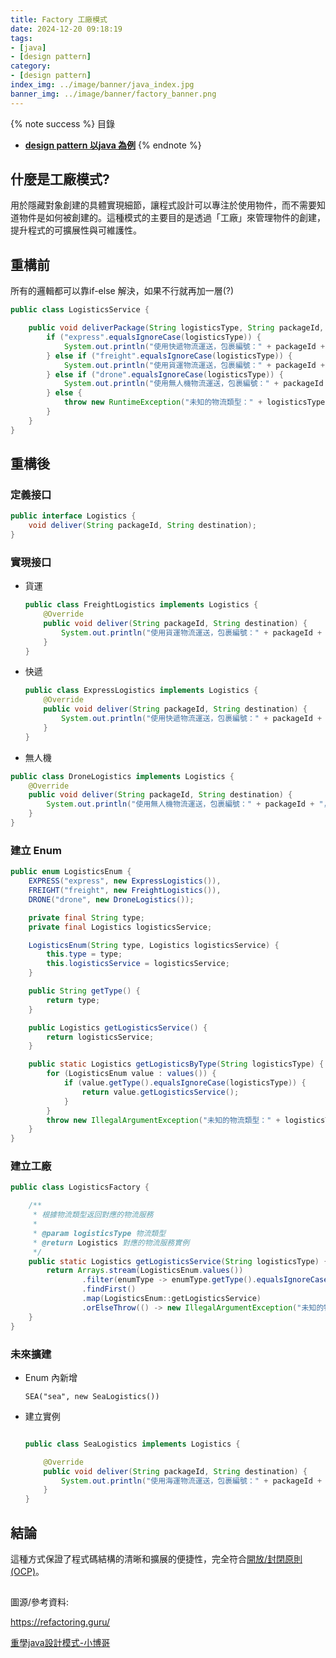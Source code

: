 ```yaml
---
title: Factory 工廠模式
date: 2024-12-20 09:18:19
tags:
- [java]
- [design pattern]
category:
- [design pattern]
index_img: ../image/banner/java_index.jpg
banner_img: ../image/banner/factory_banner.png
---
```

{% note success %}
目錄
- **[design pattern 以java 為例](../../../../2024/03/30/design-pattern#創建型模式（Creational-Patterns）)**
{% endnote %}

## 什麼是工廠模式?
用於隱藏對象創建的具體實現細節，讓程式設計可以專注於使用物件，而不需要知道物件是如何被創建的。這種模式的主要目的是透過「工廠」來管理物件的創建，提升程式的可擴展性與可維護性。

## 重構前
所有的邏輯都可以靠if-else 解決，如果不行就再加一層(?)

```java
public class LogisticsService {

    public void deliverPackage(String logisticsType, String packageId, String destination) {
        if ("express".equalsIgnoreCase(logisticsType)) {
            System.out.println("使用快遞物流運送，包裹編號：" + packageId + "，目的地：" + destination);
        } else if ("freight".equalsIgnoreCase(logisticsType)) {
            System.out.println("使用貨運物流運送，包裹編號：" + packageId + "，目的地：" + destination);
        } else if ("drone".equalsIgnoreCase(logisticsType)) {
            System.out.println("使用無人機物流運送，包裹編號：" + packageId + "，目的地：" + destination);
        } else {
            throw new RuntimeException("未知的物流類型：" + logisticsType);
        }
    }
}

```
## 重構後

### 定義接口

```java
public interface Logistics {
    void deliver(String packageId, String destination);
}
```

### 實現接口

- 貨運
    ```java
    public class FreightLogistics implements Logistics {
        @Override
        public void deliver(String packageId, String destination) {
            System.out.println("使用貨運物流運送，包裹編號：" + packageId + "，目的地：" + destination);
        }
    }
    ```
- 快遞
    ```java
    public class ExpressLogistics implements Logistics {
        @Override
        public void deliver(String packageId, String destination) {
            System.out.println("使用快遞物流運送，包裹編號：" + packageId + "，目的地：" + destination);
        }
    }
    
    ```
- 無人機
```java
public class DroneLogistics implements Logistics {
    @Override
    public void deliver(String packageId, String destination) {
        System.out.println("使用無人機物流運送，包裹編號：" + packageId + "，目的地：" + destination);
    }
}
```
### 建立 Enum

```java
public enum LogisticsEnum {
    EXPRESS("express", new ExpressLogistics()),
    FREIGHT("freight", new FreightLogistics()),
    DRONE("drone", new DroneLogistics());

    private final String type;
    private final Logistics logisticsService;

    LogisticsEnum(String type, Logistics logisticsService) {
        this.type = type;
        this.logisticsService = logisticsService;
    }

    public String getType() {
        return type;
    }

    public Logistics getLogisticsService() {
        return logisticsService;
    }

    public static Logistics getLogisticsByType(String logisticsType) {
        for (LogisticsEnum value : values()) {
            if (value.getType().equalsIgnoreCase(logisticsType)) {
                return value.getLogisticsService();
            }
        }
        throw new IllegalArgumentException("未知的物流類型：" + logisticsType);
    }
}
```

### 建立工廠
```java
public class LogisticsFactory {

    /**
     * 根據物流類型返回對應的物流服務
     *
     * @param logisticsType 物流類型
     * @return Logistics 對應的物流服務實例
     */
    public static Logistics getLogisticsService(String logisticsType) {
        return Arrays.stream(LogisticsEnum.values())
                .filter(enumType -> enumType.getType().equalsIgnoreCase(logisticsType))
                .findFirst()
                .map(LogisticsEnum::getLogisticsService)
                .orElseThrow(() -> new IllegalArgumentException("未知的物流類型：" + logisticsType));
    }
}
```

### 未來擴建

- Enum 內新增
    ```text
    SEA("sea", new SeaLogistics())
    ```
- 建立實例
    ```java
    
    public class SeaLogistics implements Logistics {
    
        @Override
        public void deliver(String packageId, String destination) {
            System.out.println("使用海運物流運送，包裹編號：" + packageId + "，目的地：" + destination);
        }
    }
    ```

## 結論

這種方式保證了程式碼結構的清晰和擴展的便捷性，完全符合[開放/封閉原則 (OCP)](../../../../2024/03/30/ocp)。

##
圖源/參考資料: 

https://refactoring.guru/

[重學java設計模式-小博哥](https://bugstack.cn/md/product/book/design-pattern.html)
